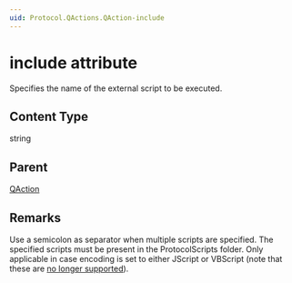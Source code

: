 ```yaml
---
uid: Protocol.QActions.QAction-include
---
```


# include attribute

Specifies the name of the external script to be executed.

## Content Type

string

## Parent

[QAction](xref:Protocol.QActions.QAction)

## Remarks

Use a semicolon as separator when multiple scripts are specified. The specified scripts must be present in the ProtocolScripts folder. Only applicable in case encoding is set to either JScript or VBScript (note that these are [no longer supported](xref:Software_support_life_cycles#dataminer-functionality-evolution-and-retirement)).
